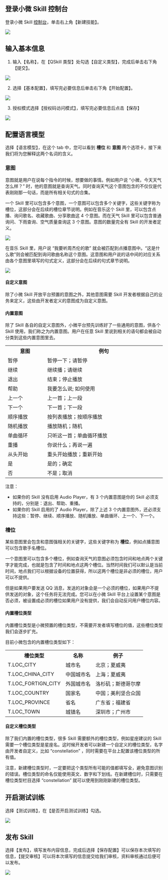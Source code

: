 ## 登录小微 Skill 控制台

登录小微 Skill [控制台](http://xiaowei.qcloud.com/developer/skill-list)，单击右上角【新建技能】。

![](http://imgcache.tcecqpoc.fsphere.cn/image/mc.qcloudimg.com/static/img/93e4a3087be6cc3111d03bc8a3460730/image.png)

## 输入基本信息

 1. 输入【名称】，在【QSkill 类型】处勾选【自定义类型】，完成后单击右下角【提交】。

![](http://imgcache.tcecqpoc.fsphere.cn/image/mc.qcloudimg.com/static/img/c3af40c4f106eb179eb4c363ced3a0c2/image.png)

 2. 选择【基本配置】，填写完必要信息后单击右下角【开始配置】。

![](http://imgcache.tcecqpoc.fsphere.cn/image/mc.qcloudimg.com/static/img/364a31032144d487fc620ca112d4d219/image.png)

 3. 授权模式选择【授权码访问模式】，填写完必要信息后点击【保存】

![](http://imgcache.tcecqpoc.fsphere.cn/image/mc.qcloudimg.com/static/img/67323870ffd1a86866c9fe7585d3454d/image.png)

## 配置语言模型

 选择【语言模型】，在这个 tab 中，您可以看到 **槽位** 和 **意图** 两个选项卡，接下来我们将为您解释这两个名词的含义。

 ### 意图
 意图就是用户在说每个指令的时候，想要做的事情。例如用户说 “小微，今天天气怎么样？” 时，他的意图就是查询天气。同时查询天气这个意图包含的不仅仅是代表刚刚那一句话，而是所有相关句式的合集。

一个 Skill 里可以包含多个意图，一个意图可以包含多个关键字，这些关键字称为槽位，这部分会在后续的槽位章节说明。例如在音乐这个 Skill 里，可以包含点播、询问歌名、收藏歌曲、分享歌曲这 4 个意图。而在天气 Skill 里可以包含普通询问、下雨查询、空气质量查询这 3 个意图。意图的数量完全有 Skill 的开发者定义。

![](http://imgcache.tcecqpoc.fsphere.cn/image/mc.qcloudimg.com/static/img/69ea35693e05f662d318eab0bf6c9cef/image.jpg)

在音乐 Skill 里，用户说 “我要听周杰伦的歌” 就会被匹配到点播意图中。“这是什么歌”则会被匹配到询问歌曲名称这个意图。这意图和用户说的话中间的对应关系由各个意图里填写的句式定义，这部分会在后续的句式章节说明。

![](http://imgcache.tcecqpoc.fsphere.cn/image/mc.qcloudimg.com/static/img/0b4a5ac3783150b7b583ddf248f9c223/image.jpg)

#### 自定义意图
除了小微 Skill 开放平台预置的意图之外，其他意图需要 Skill 开发者根据自己的业务来定义，这些由开发者定义的意图成为自定义意图。

#### 内置意图
除了 Skill 各自的自定义意图外，小微平台预先训练好了一些通用的意图，供各个 Skill 使用，我们称之为内置意图。用户在任意 Skill 里说到相关的语句都会被自动分类到这些内置意图里去。
<table class="this">
<tbody>
<tr>
<th width="150"> 意图 </th>
<th width="500"> 例句 </th>
</tr>
<tr>
<td> 暂停 </td>
<td> 暂停一下；请暂停 </td>
</tr>
<tr>
<td> 继续 </td>
<td> 继续播；请继续 </td>
</tr>
<tr>
<td> 退出 </td>
<td> 结束；停止播放 </td>
</tr>
<tr>
<td> 帮助 </td>
<td> 我要怎么说; 如何使用 </td>
</tr>
<tr>
<td> 上一个 </td>
<td> 上一首；上一段 </td>
</tr>
<tr>
<td> 下一个 </td>
<td> 下一首；下一段 </td>
</tr>
<tr>
<td> 顺序播放 </td>
<td> 按列表播放；按顺序播放 </td>
</tr>
<tr>
<td> 随机播放 </td>
<td> 播放随机；随机 </td>
</tr>
<tr>
<td> 单曲循环 </td>
<td> 只听这一首；单曲循环播放 </td>
</tr>
<tr>
<td> 重播 </td>
<td> 你说什么；再说一遍 </td>
</tr>
<tr>
<td> 从头开始 </td>
<td> 重头开始播放；重新开始 </td>
</tr>
<tr>
<td> 是 </td>
<td> 是的；确定 </td>
</tr>
<tr>
<td> 否 </td>
<td> 不是；取消 </td>
</tr>
</tbody>
</table>

注意：

* 如果你的 Skill 没有启用 Audio Player，有 3 个内置意图是你的 Skill 必须支持的，分别是：退出、帮助、重播。
* 如果你的 Skill 启用的了 Audio Player，除了上述 3 个内置意图外，还必须支持这些：暂停、继续、顺序播放、随机播放、单曲循环、上一个、下一个。

 ### 槽位

 某些意图里会包含和意图强相关的关键字，这些关键字称为 **槽位**，例如点播意图可以包含歌手名槽位。

一个意图里可以包含多个槽位，例如查询天气的意图必须包含时间和地点两个关键字才能完成，也就是包含了时间和地点这两个槽位。当然时间我们可以默认是当前时间，地点我们可以根据设备的位置获得，所以这两个槽位是非必须的槽位，用户可以不提供。

但是如果用户要发送 QQ 消息，发送的对象会是一个必须的槽位，如果用户不提供发送的对象，这个任务将无法完成。您可以在小微 Skill 平台上设置某个意图是否必须，被设置成必须的槽位如果用户没有提供，我们会自动反问用户槽位内容。

#### 内置槽位类型
内置槽位类型是小微预置的槽位类型，不需要开发者填写槽位的值，这些槽位类型我们会逐步扩充。

目前小微包含的内置槽位类型如下：
<table class="this">
<tbody>
<tr>
<th> 槽位类型 </th>
<th> 名称 </th>
<th> 例子 </th>
</tr>
<tr>
<td>T.LOC_CITY</td>
<td> 城市名 </td>
<td> 北京；夏威夷 </td>
</tr>
<tr>
<td>T.LOC_CHINA_CITY	</td>
<td> 中国城市名 </td>
<td> 上海；夏威夷 </td>
</tr>
<tr>
<td>T.LOC_FORTIGN_CITY</td>
<td> 外国城市名 </td>
<td> 洛杉矶；斯德哥尔摩 </td>
</tr>
<tr>
<td>T.LOC_COUNTRY</td>
<td> 国家名 </td>
<td> 中国；美利坚合众国 </td>
</tr>
<tr>
<td>T.LOC_PROVINCE</td>
<td> 省名 </td>
<td> 广东省；福建省 </td>
</tr>
<tr>
<td>T.LOC_TOWN</td>
<td> 城镇名 </td>
<td> 深圳市；广州市 </td>
</tr>
</tbody>
</table>

#### 自定义槽位类型
除了我们内置的槽位类型，很多 Skill 需要额外的槽位类型，例如星座建议的 Skill 需要一个槽位类型是星座名。这时候开发者可以新建一个自定义的槽位类型，名字由开发者自定义，比如 “constellation” ，同时需要在平台上配置该槽位类型的所有值。


注意，新建槽位类型时，一定要把这个类型所有可能的值都填写全，避免意图识别的错误。槽位类型的命名仅能使用英文、数字和下划线。在新建槽位时，只需要在槽位类型栏目选择 “constellation” 就可以使用到刚刚新建的槽位类型。

## 开启测试训练

 选择【测试训练】，在【是否开启测试训练】勾选。

 ![](http://imgcache.tcecqpoc.fsphere.cn/image/mc.qcloudimg.com/static/img/3d0a0daa425291b8b43681eee60784d4/image.png)

## 发布 Skill

 选择【发布】，填写发布内容信息，完成后选择【保存配置】可以保存本次填写的信息，【提交审核】可以将本次填写的信息提交给我们审核，资料审核通过后便可以发布。

![](http://imgcache.tcecqpoc.fsphere.cn/image/mc.qcloudimg.com/static/img/2f9e2fb3a62f07d099f267ef4ed6688c/image.png)
